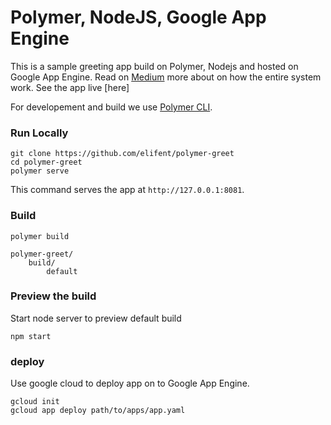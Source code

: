 # Polymer, NodeJS, Google App Engine

This is a sample greeting app build on Polymer, Nodejs and hosted on Google App Engine. Read on [Medium](https://medium.com/@aneesshameed/polymer-node-js-google-app-engine-f25c78ed5ea1) more about on how the entire system work. See the app live [here]

For developement and build we use [Polymer CLI](https://github.com/Polymer/polymer-cli).


### Run Locally

    git clone https://github.com/elifent/polymer-greet
    cd polymer-greet
    polymer serve

This command serves the app at `http://127.0.0.1:8081`.

### Build

    polymer build


```
polymer-greet/
    build/
        default
```

### Preview the build
Start node server to preview default build

    npm start

### deploy
Use google cloud to deploy app on to Google App Engine.

    gcloud init
    gcloud app deploy path/to/apps/app.yaml